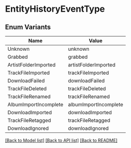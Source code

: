 # EntityHistoryEventType

## Enum Variants

| Name | Value |
|---- | -----|
| Unknown | unknown |
| Grabbed | grabbed |
| ArtistFolderImported | artistFolderImported |
| TrackFileImported | trackFileImported |
| DownloadFailed | downloadFailed |
| TrackFileDeleted | trackFileDeleted |
| TrackFileRenamed | trackFileRenamed |
| AlbumImportIncomplete | albumImportIncomplete |
| DownloadImported | downloadImported |
| TrackFileRetagged | trackFileRetagged |
| DownloadIgnored | downloadIgnored |


[[Back to Model list]](../README.md#documentation-for-models) [[Back to API list]](../README.md#documentation-for-api-endpoints) [[Back to README]](../README.md)


